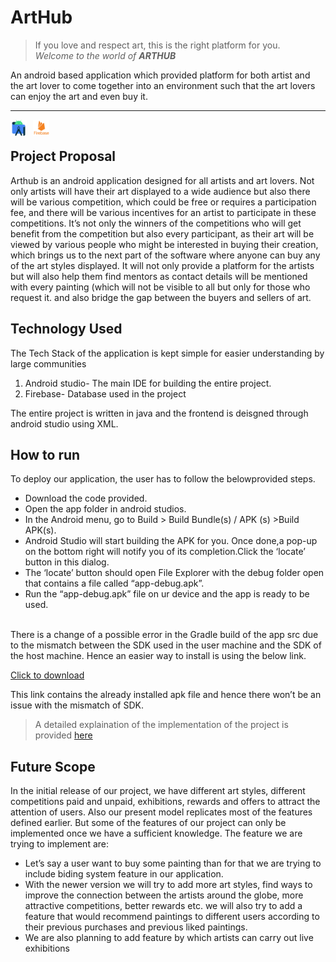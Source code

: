 # ArtHub

>If you love and respect art, this is the right platform for you.<br>
_Welcome to the world of **ARTHUB**_ <br>

An android based application which provided platform for both artist and the art lover to come together into an environment such that the art lovers can enjoy the art and even buy it. <br>

***

<img align="left" alt="Android Studio" width="26px" src="https://github.com/devicons/devicon/blob/v2.15.1/icons/androidstudio/androidstudio-original.svg" style="padding-right:10px;" />
<img align="left" alt="Firebase" width="26px" src="https://github.com/devicons/devicon/blob/v2.15.1/icons/firebase/firebase-plain-wordmark.svg" style="padding-right:10px;" /></br>


## Project Proposal

Arthub is an android application designed for all artists and art lovers. Not only
artists will have their art displayed to a wide audience but also there will be
various competition, which could be free or requires a participation fee, and
there will be various incentives for an artist to participate in these competitions.
It’s not only the winners of the competitions who will get benefit from the
competition but also every participant, as their art will be viewed by various
people who might be interested in buying their creation, which brings us to the
next part of the software where anyone can buy any of the art styles displayed.
It will not only provide a platform for the artists but will also help them find
mentors as contact details will be mentioned with every painting (which will not
be visible to all but only for those who request it. and also bridge the gap
between the buyers and sellers of art.

## Technology Used
The Tech Stack of the application is kept simple for easier understanding by large communities
1. Android studio- The main IDE for building the entire project.
2. Firebase- Database used in the project

The entire project is written in java and the frontend is deisgned through android studio using XML.

## How to run
To deploy our application, the user has to follow the belowprovided
steps.
* Download the code provided.
* Open the app folder in android studios.
* In the Android menu, go to Build > Build Bundle(s) / APK (s) >Build APK(s).
* Android Studio will start building the APK for you. Once done,a pop-up on the bottom right will notify you of its completion.Click the ‘locate’ button in this dialog.
* The ‘locate’ button should open File Explorer with the debug folder open that contains a file called “app-debug.apk”.
* Run the “app-debug.apk” file on ur device and the app is ready to be used.
<br>
There is a change of a possible error in the Gradle build of the app
src due to the mismatch between the SDK used in the user
machine and the SDK of the host machine. Hence an easier way
to install is using the below link.


[Click to download](https://drive.google.com/file/d/1IWlxB46GeUuRj65iHp7Gf5hQPBg1023O/view?usp=drivesdk)


This link contains the already installed apk file and hence there
won’t be an issue with the mismatch of SDK.

> A detailed explaination of the implementation of the project is provided [here](https://github.com/Deep-A-nshu/ArtHub/tree/main/Docs)

## Future Scope

In the initial release of our project, we have different art styles, different
competitions paid and unpaid, exhibitions, rewards and offers to attract the
attention of users. Also our present model replicates most of the features
defined earlier. But some of the features of our project can only be
implemented once we have a sufficient knowledge. The feature we are
trying to implement are:


- Let’s say a user want to buy some painting than for that we are
trying to include biding system feature in our application.
- With the newer version we will try to add more art styles, find
ways to improve the connection between the artists around the
globe, more attractive competitions, better rewards etc. we will
also try to add a feature that would recommend paintings to
different users according to their previous purchases and previous
liked paintings.
- We are also planning to add feature by which artists can carry
out live exhibitions
